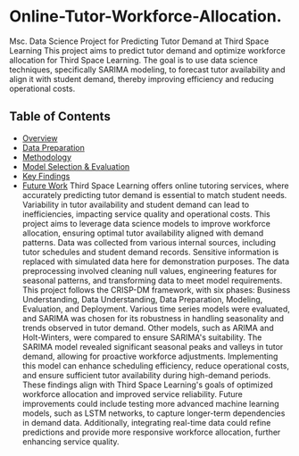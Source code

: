 # Online-Tutor-Workforce-Allocation.
Msc. Data Science Project for Predicting Tutor Demand at Third Space Learning
This project aims to predict tutor demand and optimize workforce allocation for Third Space Learning. The goal is to use data science techniques, specifically SARIMA modeling, to forecast tutor availability and align it with student demand, thereby improving efficiency and reducing operational costs.
## Table of Contents
- [Overview](#overview)
- [Data Preparation](#data-preparation)
- [Methodology](#methodology)
- [Model Selection & Evaluation](#model-selection--evaluation)
- [Key Findings](#key-findings)
- [Future Work](#future-work)
Third Space Learning offers online tutoring services, where accurately predicting tutor demand is essential to match student needs. Variability in tutor availability and student demand can lead to inefficiencies, impacting service quality and operational costs. This project aims to leverage data science models to improve workforce allocation, ensuring optimal tutor availability aligned with demand patterns.
Data was collected from various internal sources, including tutor schedules and student demand records. Sensitive information is replaced with simulated data here for demonstration purposes. The data preprocessing involved cleaning null values, engineering features for seasonal patterns, and transforming data to meet model requirements.
This project follows the CRISP-DM framework, with six phases: Business Understanding, Data Understanding, Data Preparation, Modeling, Evaluation, and Deployment. Various time series models were evaluated, and SARIMA was chosen for its robustness in handling seasonality and trends observed in tutor demand. Other models, such as ARIMA and Holt-Winters, were compared to ensure SARIMA's suitability.
The SARIMA model revealed significant seasonal peaks and valleys in tutor demand, allowing for proactive workforce adjustments. Implementing this model can enhance scheduling efficiency, reduce operational costs, and ensure sufficient tutor availability during high-demand periods. These findings align with Third Space Learning's goals of optimized workforce allocation and improved service reliability.
Future improvements could include testing more advanced machine learning models, such as LSTM networks, to capture longer-term dependencies in demand data. Additionally, integrating real-time data could refine predictions and provide more responsive workforce allocation, further enhancing service quality.
